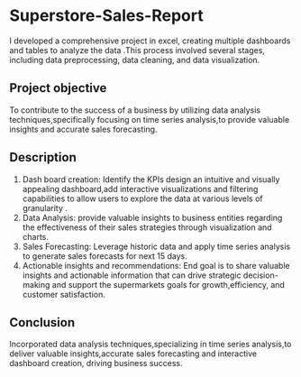 # Superstore-Sales-Report
I developed a comprehensive project in excel, creating multiple dashboards and tables to analyze the data .This process involved several stages, including data preprocessing, data cleaning, and data visualization.

## Project objective
To contribute to the success of a business by utilizing data analysis techniques,specifically focusing on time series analysis,to provide valuable insights and accurate sales forecasting.

## Description
 1. Dash board creation: Identify the KPIs design an intuitive and visually appealing dashboard,add interactive visualizations and filtering capabilities to allow users to explore the data at various levels of granularity .
 2. Data Analysis: provide valuable insights to business entities regarding the effectiveness of their sales strategies through visualization and charts.
 3. Sales Forecasting: Leverage historic data and apply time series analysis to generate sales forecasts for next 15 days.
 4. Actionable insights and recommendations: End goal is to share valuable insights and actionable information that can drive strategic decision-making and support the supermarkets goals for growth,efficiency, and customer satisfaction.

## Conclusion
Incorporated data analysis techniques,specializing in time series analysis,to deliver valuable insights,accurate sales forecasting and interactive dashboard creation, driving business success.
